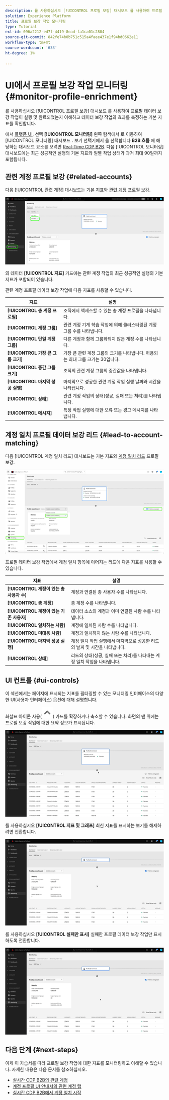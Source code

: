 ```yaml
---
description: 를 사용하십시오 [!UICONTROL 프로필 보강] 대시보드 를 사용하여 프로필 데이터 보강 작업이 실행 및 완료되었는지 이해하고 데이터 보강 작업의 효과를 측정하는 기본 지표를 확인합니다.
solution: Experience Platform
title: 프로필 보강 작업 모니터링
type: Tutorial
exl-id: 096a2212-ed7f-4419-8ead-fa1ca01c2804
source-git-commit: 842fe74b0b751c515a4faee437e1f94bd0662e11
workflow-type: tm+mt
source-wordcount: '633'
ht-degree: 1%

---
```


# UI에서 프로필 보강 작업 모니터링 {#monitor-profile-enrichment}

를 사용하십시오 [!UICONTROL 프로필 보강] 대시보드 를 사용하여 프로필 데이터 보강 작업이 실행 및 완료되었는지 이해하고 데이터 보강 작업의 효과를 측정하는 기본 지표를 확인합니다.

에서 [플랫폼 UI](https://platform.adobe.com), 선택 **[!UICONTROL 모니터링]** 왼쪽 탐색에서 로 이동하여 [!UICONTROL 모니터링] 대시보드 . 보기 선택기에서 을 선택합니다 **B2B 흐름** 에 해당하는 대시보드 요소를 보려면 [Real-Time CDP B2B](/help/rtcdp/b2b-overview.md).  다음 [!UICONTROL 모니터링] 대시보드에는 최근 성공적인 실행의 기본 지표와 일별 작업 상태가 과거 최대 90일까지 포함됩니다.

## 관련 계정 프로필 보강 {#related-accounts}

다음 [!UICONTROL 관련 계정] 대시보드는 기본 지표와 [관련 계정](/help/rtcdp/b2b-ai-ml-services/related-accounts.md) 프로필 보강.

![Experience Platform UI에서 프로필 보강 작업 모니터링 화면에 도달하는 방법에 대한 시각적 표시입니다.](/help/dataflows/assets/ui/b2b/monitoring-profile-enrichment-jobs.png)

의 데이터 **[!UICONTROL 지표]** 카드에는 관련 계정 작업의 최근 성공적인 실행의 기본 지표가 포함되어 있습니다.

관련 계정 프로필 데이터 보강 작업에 다음 지표를 사용할 수 있습니다.

| 지표 | 설명 |
| --------- | ---------- |
| **[!UICONTROL 총 계정 프로필]** | 조직에서 액세스할 수 있는 총 계정 프로필을 나타냅니다. |
| **[!UICONTROL 계정 그룹]** | 관련 계정 기계 학습 작업에 의해 클러스터링된 계정 그룹 수를 나타냅니다. |
| **[!UICONTROL 단일 계정 그룹]** | 다른 계정과 함께 그룹화되지 않은 계정 수를 나타냅니다. |
| **[!UICONTROL 가장 큰 그룹 크기]** | 가장 큰 관련 계정 그룹의 크기를 나타냅니다. 허용되는 최대 그룹 크기는 30입니다. |
| **[!UICONTROL 중간 그룹 크기]** | 조직의 관련 계정 그룹의 중간값을 나타냅니다. |
| **[!UICONTROL 마지막 성공 실행]** | 마지막으로 성공한 관련 계정 작업 실행 날짜와 시간을 나타냅니다. |
| **[!UICONTROL 상태]** | 관련 계정 작업의 상태(성공, 실패 또는 처리)를 나타냅니다. |
| **[!UICONTROL 메시지]** | 특정 작업 실행에 대한 오류 또는 경고 메시지를 나타냅니다. |

## 계정 일치 프로필 데이터 보강 리드 {#lead-to-account-matching}

다음 [!UICONTROL 계정 일치 리드] 대시보드는 기본 지표와 [계정 일치 리드](/help/rtcdp/b2b-ai-ml-services/lead-to-account-matching.md) 프로필 보강.

![계정 일치 프로필 데이터 보강 리드](/help/dataflows/assets/ui/b2b/mpc-lead-to-account-matching.png)

프로필 데이터 보강 작업에서 계정 일치 항목에 이어지는 리드에 다음 지표를 사용할 수 있습니다.

| 지표 | 설명 |
| --------- | ---------- |
| **[!UICONTROL 계정이 있는 총 사용자 수]** | 계정과 연결된 총 사용자 수를 나타냅니다. |
| **[!UICONTROL 총 계정]** | 총 계정 수를 나타냅니다. |
| **[!UICONTROL 계정이 있는 기존 사용자]** | 데이터 소스의 계정과 이미 연결된 사람 수를 나타냅니다. |
| **[!UICONTROL 일치하는 사람]** | 계정에 일치된 사람 수를 나타냅니다. |
| **[!UICONTROL 미대응 사람]** | 계정과 일치하지 않는 사람 수를 나타냅니다. |
| **[!UICONTROL 마지막 성공 실행]** | 계정 일치 작업 실행에서 마지막으로 성공한 리드의 날짜 및 시간을 나타냅니다. |
| **[!UICONTROL 상태]** | 리드의 상태(성공, 실패 또는 처리)를 나타내는 계정 일치 작업을 나타냅니다. |

## UI 컨트롤 {#ui-controls}

이 섹션에서는 페이지에 표시되는 지표를 필터링할 수 있는 모니터링 인터페이스의 다양한 UI(사용자 인터페이스) 옵션에 대해 설명합니다.

화살표 아이콘 사용(![화살표 아이콘](/help/dataflows/assets/ui/monitor-destinations/chevron-up.png)) 카드를 확장하거나 축소할 수 있습니다. 화면의 맨 위에는 프로필 보강 작업에 대한 요약 정보가 표시됩니다.

![화살표 아이콘 UI 컨트롤을 표시하는 화면 기록](/help/dataflows/assets/ui/b2b/use-arrow-control.gif)

를 사용하십시오 **[!UICONTROL 지표 및 그래프]** 최신 지표를 표시하는 보기를 해제하려면 전환합니다.

![지표 및 그래프를 표시하는 화면 기록](/help/dataflows/assets/ui/b2b/metrics-and-graphs-toggle.gif)

를 사용하십시오 **[!UICONTROL 실패만 표시]** 실패한 프로필 데이터 보강 작업만 표시하도록 전환합니다.

![실패 표시만 표시하는 화면 기록](/help/dataflows/assets/ui/b2b/show-failures-only.gif)

## 다음 단계 {#next-steps}

이제 이 자습서를 따라 프로필 보강 작업에 대한 지표를 모니터링하고 이해할 수 있습니다. 자세한 내용은 다음 문서를 참조하십시오.

* [실시간 CDP B2B의 관련 계정](/help/rtcdp/b2b-ai-ml-services/related-accounts.md)
* [계정 프로필 UI 안내서의 관련 계정 탭](/help/rtcdp/accounts/account-profile-ui-guide.md)
* [실시간 CDP B2B에서 계정 일치 시작](/help/rtcdp/b2b-ai-ml-services/lead-to-account-matching.md)
